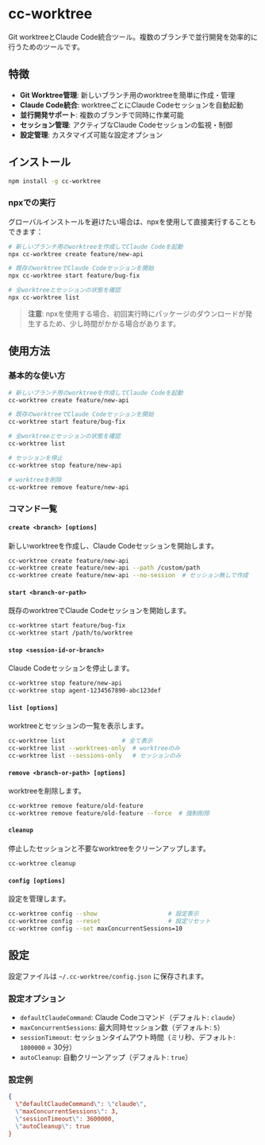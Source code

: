 # cc-worktree

Git worktreeとClaude Code統合ツール。複数のブランチで並行開発を効率的に行うためのツールです。

## 特徴

- **Git Worktree管理**: 新しいブランチ用のworktreeを簡単に作成・管理
- **Claude Code統合**: worktreeごとにClaude Codeセッションを自動起動
- **並行開発サポート**: 複数のブランチで同時に作業可能
- **セッション管理**: アクティブなClaude Codeセッションの監視・制御
- **設定管理**: カスタマイズ可能な設定オプション

## インストール

```bash
npm install -g cc-worktree
```

### npxでの実行

グローバルインストールを避けたい場合は、npxを使用して直接実行することもできます：

```bash
# 新しいブランチ用のworktreeを作成してClaude Codeを起動
npx cc-worktree create feature/new-api

# 既存のworktreeでClaude Codeセッションを開始
npx cc-worktree start feature/bug-fix

# 全worktreeとセッションの状態を確認
npx cc-worktree list
```

> **注意**: npxを使用する場合、初回実行時にパッケージのダウンロードが発生するため、少し時間がかかる場合があります。

## 使用方法

### 基本的な使い方

```bash
# 新しいブランチ用のworktreeを作成してClaude Codeを起動
cc-worktree create feature/new-api

# 既存のworktreeでClaude Codeセッションを開始
cc-worktree start feature/bug-fix

# 全worktreeとセッションの状態を確認
cc-worktree list

# セッションを停止
cc-worktree stop feature/new-api

# worktreeを削除
cc-worktree remove feature/new-api
```

### コマンド一覧

#### `create <branch> [options]`
新しいworktreeを作成し、Claude Codeセッションを開始します。

```bash
cc-worktree create feature/new-api
cc-worktree create feature/new-api --path /custom/path
cc-worktree create feature/new-api --no-session  # セッション無しで作成
```

#### `start <branch-or-path>`
既存のworktreeでClaude Codeセッションを開始します。

```bash
cc-worktree start feature/bug-fix
cc-worktree start /path/to/worktree
```

#### `stop <session-id-or-branch>`
Claude Codeセッションを停止します。

```bash
cc-worktree stop feature/new-api
cc-worktree stop agent-1234567890-abc123def
```

#### `list [options]`
worktreeとセッションの一覧を表示します。

```bash
cc-worktree list                # 全て表示
cc-worktree list --worktrees-only  # worktreeのみ
cc-worktree list --sessions-only   # セッションのみ
```

#### `remove <branch-or-path> [options]`
worktreeを削除します。

```bash
cc-worktree remove feature/old-feature
cc-worktree remove feature/old-feature --force  # 強制削除
```

#### `cleanup`
停止したセッションと不要なworktreeをクリーンアップします。

```bash
cc-worktree cleanup
```

#### `config [options]`
設定を管理します。

```bash
cc-worktree config --show                    # 設定表示
cc-worktree config --reset                   # 設定リセット
cc-worktree config --set maxConcurrentSessions=10
```

## 設定

設定ファイルは `~/.cc-worktree/config.json` に保存されます。

### 設定オプション

- `defaultClaudeCommand`: Claude Codeコマンド（デフォルト: `claude`）
- `maxConcurrentSessions`: 最大同時セッション数（デフォルト: `5`）
- `sessionTimeout`: セッションタイムアウト時間（ミリ秒、デフォルト: `1800000` = 30分）
- `autoCleanup`: 自動クリーンアップ（デフォルト: `true`）

### 設定例

```json
{
  \"defaultClaudeCommand\": \"claude\",
  \"maxConcurrentSessions\": 3,
  \"sessionTimeout\": 3600000,
  \"autoCleanup\": true
}
```
